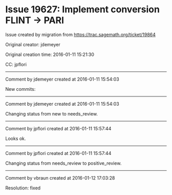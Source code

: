 # Issue 19627: Implement conversion FLINT -> PARI

Issue created by migration from https://trac.sagemath.org/ticket/19864

Original creator: jdemeyer

Original creation time: 2016-01-11 15:21:30

CC:  jpflori




---

Comment by jdemeyer created at 2016-01-11 15:54:03

New commits:


---

Comment by jdemeyer created at 2016-01-11 15:54:03

Changing status from new to needs_review.


---

Comment by jpflori created at 2016-01-11 15:57:44

Looks ok.


---

Comment by jpflori created at 2016-01-11 15:57:44

Changing status from needs_review to positive_review.


---

Comment by vbraun created at 2016-01-12 17:03:28

Resolution: fixed
